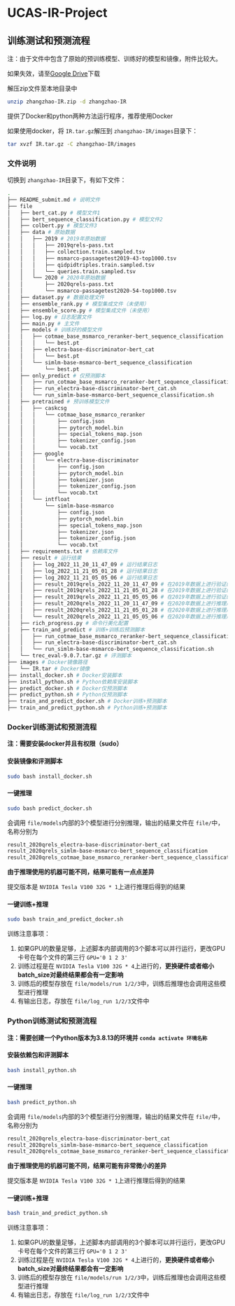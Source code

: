 # UCAS-IR-Project

## 训练测试和预测流程

注：由于文件中包含了原始的预训练模型、训练好的模型和镜像，附件比较大。

如果失效，请至[Google Drive](https://drive.google.com/drive/folders/1jEgrCuCsCVIS1ACE_Brwo0mOm4L1dWNe?usp=sharing)下载

解压zip文件至本地目录中

```bash
unzip zhangzhao-IR.zip -d zhangzhao-IR
```

提供了Docker和python两种方法运行程序，推荐使用Docker

如果使用docker，将 `IR.tar.gz`解压到 `zhangzhao-IR/images`目录下：

```bash
tar xvzf IR.tar.gz -C zhangzhao-IR/images
```

### 文件说明

切换到 `zhangzhao-IR`目录下，有如下文件：

```bash
.
├── README_submit.md # 说明文件
├── file
│   ├── bert_cat.py # 模型文件1
│   ├── bert_sequence_classification.py # 模型文件2
│   ├── colbert.py # 模型文件3
│   ├── data # 原始数据
│   │   ├── 2019 # 2019年原始数据
│   │   │   ├── 2019qrels-pass.txt
│   │   │   ├── collection.train.sampled.tsv
│   │   │   ├── msmarco-passagetest2019-43-top1000.tsv
│   │   │   ├── qidpidtriples.train.sampled.tsv
│   │   │   └── queries.train.sampled.tsv
│   │   └── 2020 # 2020年原始数据
│   │       ├── 2020qrels-pass.txt
│   │       └── msmarco-passagetest2020-54-top1000.tsv
│   ├── dataset.py # 数据处理文件
│   ├── ensemble_rank.py # 模型集成文件（未使用）
│   ├── ensemble_score.py # 模型集成文件（未使用）
│   ├── log.py # 日志配置文件
│   ├── main.py # 主文件
│   ├── models # 训练好的模型文件
│   │   ├── cotmae_base_msmarco_reranker-bert_sequence_classification
│   │   │   └── best.pt
│   │   ├── electra-base-discriminator-bert_cat
│   │   │   └── best.pt
│   │   └── simlm-base-msmarco-bert_sequence_classification
│   │       └── best.pt
│   ├── only_predict # 仅预测脚本
│   │   ├── run_cotmae_base_msmarco_reranker-bert_sequence_classification.sh
│   │   ├── run_electra-base-discriminator-bert_cat.sh
│   │   └── run_simlm-base-msmarco-bert_sequence_classification.sh
│   ├── pretrained # 预训练模型文件
│   │   ├── caskcsg
│   │   │   └── cotmae_base_msmarco_reranker
│   │   │       ├── config.json
│   │   │       ├── pytorch_model.bin
│   │   │       ├── special_tokens_map.json
│   │   │       ├── tokenizer_config.json
│   │   │       └── vocab.txt
│   │   ├── google
│   │   │   └── electra-base-discriminator
│   │   │       ├── config.json
│   │   │       ├── pytorch_model.bin
│   │   │       ├── tokenizer.json
│   │   │       ├── tokenizer_config.json
│   │   │       └── vocab.txt
│   │   └── intfloat
│   │       └── simlm-base-msmarco
│   │           ├── config.json
│   │           ├── pytorch_model.bin
│   │           ├── special_tokens_map.json
│   │           ├── tokenizer.json
│   │           ├── tokenizer_config.json
│   │           └── vocab.txt
│   ├── requirements.txt # 依赖库文件
│   ├── result # 运行结果
│   │   ├── log_2022_11_20_11_47_09 # 运行结果日志
│   │   ├── log_2022_11_21_05_01_28 # 运行结果日志
│   │   ├── log_2022_11_21_05_05_06 # 运行结果日志
│   │   ├── result_2019qrels_2022_11_20_11_47_09 # 在2019年数据上进行验证的TREC结果文件
│   │   ├── result_2019qrels_2022_11_21_05_01_28 # 在2019年数据上进行验证的TREC结果文件
│   │   ├── result_2019qrels_2022_11_21_05_05_06 # 在2019年数据上进行验证的TREC结果文件
│   │   ├── result_2020qrels_2022_11_20_11_47_09 # 在2020年数据上进行推理后的TREC结果文件
│   │   ├── result_2020qrels_2022_11_21_05_01_28 # 在2020年数据上进行推理后的TREC结果文件
│   │   └── result_2020qrels_2022_11_21_05_05_06 # 在2020年数据上进行推理后的TREC结果文件
│   ├── rich_progress.py # 命令行美化配置
│   ├── train_and_predict # 训练+训练后预测脚本
│   │   ├── run_cotmae_base_msmarco_reranker-bert_sequence_classification.sh
│   │   ├── run_electra-base-discriminator-bert_cat.sh
│   │   └── run_simlm-base-msmarco-bert_sequence_classification.sh
│   └── trec_eval-9.0.7.tar.gz # 评测脚本
├── images # Docker镜像路径
│   └── IR.tar # Docker镜像
├── install_docker.sh # Docker安装脚本
├── install_python.sh # Python依赖库安装脚本
├── predict_docker.sh # Docker仅预测脚本
├── predict_python.sh # Python仅预测脚本
├── train_and_predict_docker.sh # Docker训练+预测脚本
├── train_and_predict_python.sh # Python训练+预测脚本
```

### Docker训练测试和预测流程

**注：需要安装docker并且有权限（sudo）**

#### 安装镜像和评测脚本

```bash
sudo bash install_docker.sh
```

#### 一键推理

```bash
sudo bash predict_docker.sh
```

会调用 `file/models`内部的3个模型进行分别推理，输出的结果文件在 `file/`中，名称分别为

```bash
result_2020qrels_electra-base-discriminator-bert_cat
result_2020qrels_simlm-base-msmarco-bert_sequence_classification
result_2020qrels_cotmae_base_msmarco_reranker-bert_sequence_classification
```

**由于推理使用的机器可能不同，结果可能有一点点差异**

提交版本是 `NVIDIA Tesla V100 32G * 1`上进行推理后得到的结果

#### 一键训练+推理

```bash
sudo bash train_and_predict_docker.sh
```

训练注意事项：

1. 如果GPU的数量足够，上述脚本内部调用的3个脚本可以并行运行，更改GPU卡号在每个文件的第三行 `GPU='0 1 2 3'`
2. 训练过程是在 `NVIDIA Tesla V100 32G * 4`上进行的，**更换硬件或者缩小batch_size对最终结果都会有一定影响**
3. 训练后的模型存放在 `file/models/run 1/2/3`中，训练后推理也会调用这些模型进行推理
4. 有输出日志，存放在 `file/log_run 1/2/3`文件中

### Python训练测试和预测流程

**注：需要创建一个Python版本为3.8.13的环境并 `conda activate 环境名称`**

#### 安装依赖包和评测脚本

```bash
bash install_python.sh
```

#### 一键推理

```bash
bash predict_python.sh
```

会调用 `file/models`内部的3个模型进行分别推理，输出的结果文件在 `file/`中，名称分别为

```bash
result_2020qrels_electra-base-discriminator-bert_cat
result_2020qrels_simlm-base-msmarco-bert_sequence_classification
result_2020qrels_cotmae_base_msmarco_reranker-bert_sequence_classification
```

**由于推理使用的机器可能不同，结果可能有非常微小的差异**

提交版本是 `NVIDIA Tesla V100 32G * 1`上进行推理后得到的结果

#### 一键训练+推理

```bash
bash train_and_predict_python.sh
```

训练注意事项：

1. 如果GPU的数量足够，上述脚本内部调用的3个脚本可以并行运行，更改GPU卡号在每个文件的第三行 `GPU='0 1 2 3'`
2. 训练过程是在 `NVIDIA Tesla V100 32G * 4`上进行的，**更换硬件或者缩小batch_size对最终结果都会有一定影响**
3. 训练后的模型存放在 `file/models/run 1/2/3`中，训练后推理也会调用这些模型进行推理
4. 有输出日志，存放在 `file/log_run 1/2/3`文件中

